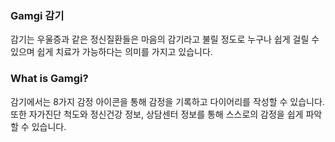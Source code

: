 ### Gamgi 감기

감기는 우울증과 같은 정신질환들은 마음의 감기라고 불릴 정도로 누구나 쉽게 걸릴 수 있으며 쉽게 치료가 가능하다는 의미를 가지고 있습니다.


### What is Gamgi?
감기에서는 8가지 감정 아이콘을 통해 감정을 기록하고 다이어리를 작성할 수 있습니다. 
또한 자가진단 척도와 정신건강 정보, 상담센터 정보를 통해 스스로의 감정을 쉽게 파악할 수 있습니다.


